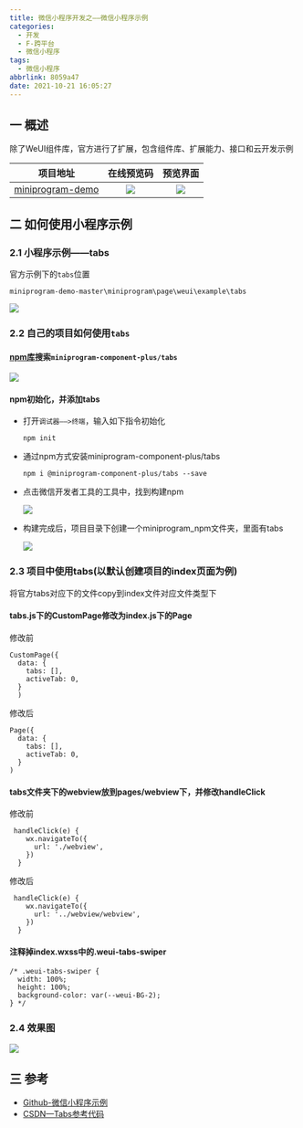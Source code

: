 ```yaml
---
title: 微信小程序开发之——微信小程序示例
categories:
  - 开发
  - F-跨平台
  - 微信小程序
tags:
  - 微信小程序
abbrlink: 8059a47
date: 2021-10-21 16:05:27
---
```

## 一 概述

除了WeUI组件库，官方进行了扩展，包含组件库、扩展能力、接口和云开发示例

|                           项目地址                           | 在线预览码 | 预览界面 |
| :----------------------------------------------------------: | :--------: | :------: |
| [miniprogram-demo](https://github.com/wechat-miniprogram/miniprogram-demo) |   ![][1]   |  ![][2]  |

<!--more-->

## 二 如何使用小程序示例

### 2.1 小程序示例——tabs

官方示例下的`tabs`位置

```
miniprogram-demo-master\miniprogram\page\weui\example\tabs
```

![][3]

### 2.2 自己的项目如何使用`tabs`

#### [npm库][00]搜索`miniprogram-component-plus/tabs`
![][4]

#### npm初始化，并添加tabs

* 打开`调试器——>终端`，输入如下指令初始化

  ```
  npm init
  ```

* 通过npm方式安装miniprogram-component-plus/tabs

  ```
  npm i @miniprogram-component-plus/tabs --save
  ```

* 点击微信开发者工具的工具中，找到构建npm

  ![][5]
  
* 构建完成后，项目目录下创建一个miniprogram_npm文件夹，里面有tabs

  ![][6]

### 2.3 项目中使用tabs(以默认创建项目的index页面为例)

将官方tabs对应下的文件copy到index文件对应文件类型下

#### tabs.js下的CustomPage修改为index.js下的Page

修改前

```
CustomPage({
  data: {
    tabs: [],
    activeTab: 0,
  }
  )
```

修改后

```
Page({
  data: {
    tabs: [],
    activeTab: 0,
  }
)
```

#### tabs文件夹下的webview放到pages/webview下，并修改handleClick

修改前

```
 handleClick(e) {
    wx.navigateTo({
      url: './webview',
    })
  }
```

修改后

```
 handleClick(e) {
    wx.navigateTo({
      url: '../webview/webview',
    })
  }
```

#### 注释掉index.wxss中的.weui-tabs-swiper

```
/* .weui-tabs-swiper {
  width: 100%;
  height: 100%;
  background-color: var(--weui-BG-2);
} */
```

### 2.4 效果图
![][7]

## 三 参考
* [Github-微信小程序示例](https://github.com/wechat-miniprogram/miniprogram-demo)
* [CSDN—Tabs参考代码](https://download.csdn.net/download/Calvin_zhou/33630609)


[00]:https://www.npmjs.com/
[1]:https://cdn.jsdelivr.net/gh/PGzxc/CDN/blog-wechat/wechat-yun-scan-demo.png
[2]:https://cdn.jsdelivr.net/gh/PGzxc/CDN/blog-wechat/wechat-weui-github-samples.png
[3]:https://cdn.jsdelivr.net/gh/PGzxc/CDN/blog-wechat/wechat-weui-samples-tabs.png
[4]:https://cdn.jsdelivr.net/gh/PGzxc/CDN/blog-wechat/wechat-weui-sample-npm-tabs-search.png
[5]:https://cdn.jsdelivr.net/gh/PGzxc/CDN/blog-wechat/wechat-weui-samples-tools-npm.png
[6]:https://cdn.jsdelivr.net/gh/PGzxc/CDN/blog-wechat/wechat-weui-samples-miniprogram-tabs.png
[7]:https://cdn.jsdelivr.net/gh/PGzxc/CDN/blog-wechat/wechat-weui-sapmiles-tabs-preview.gif
